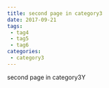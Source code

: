 ```yaml
---
title: second page in category3
date: 2017-09-21
tags:
 - tag4
 - tag5
 - tag6
categories: 
 - category3
---
```


second page in category3Y

